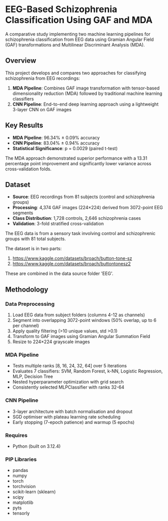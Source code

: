 # EEG-Based Schizophrenia Classification Using GAF and MDA

A comparative study implementing two machine learning pipelines for schizophrenia classification from EEG data using Gramian Angular Field (GAF) transformations and Multilinear Discriminant Analysis (MDA).

## Overview

This project develops and compares two approaches for classifying schizophrenia from EEG recordings:

1. **MDA Pipeline**: Combines GAF image transformation with tensor-based dimensionality reduction (MDA) followed by traditional machine learning classifiers
2. **CNN Pipeline**: End-to-end deep learning approach using a lightweight 3-layer CNN on GAF images

## Key Results

- **MDA Pipeline**: 96.34% ± 0.09% accuracy
- **CNN Pipeline**: 83.04% ± 0.94% accuracy
- **Statistical Significance**: p = 0.0029 (paired t-test)

The MDA approach demonstrated superior performance with a 13.31 percentage point improvement and significantly lower variance across cross-validation folds.

## Dataset

- **Source**: EEG recordings from 81 subjects (control and schizophrenia groups)
- **Processing**: 4,374 GAF images (224×224) derived from 3072-point EEG segments
- **Class Distribution**: 1,728 controls, 2,646 schizophrenia cases
- **Validation**: 3-fold stratified cross-validation

The EEG data is from a sensory task involving control and schizophrenic groups with 81 total subjects.

The dataset is in two parts:
1. https://www.kaggle.com/datasets/broach/button-tone-sz
2. https://www.kaggle.com/datasets/broach/buttontonesz2

These are combined in the data source folder 'EEG'.
## Methodology

### Data Preprocessing
1. Load EEG data from subject folders (columns 4-12 as channels)
2. Segment into overlapping 3072-point windows (50% overlap, up to 6 per channel)
3. Apply quality filtering (>10 unique values, std >0.1)
4. Transform to GAF images using Gramian Angular Summation Field
5. Resize to 224×224 grayscale images

### MDA Pipeline
- Tests multiple ranks [8, 16, 24, 32, 64] over 5 iterations
- Evaluates 7 classifiers: SVM, Random Forest, k-NN, Logistic Regression, MLP, Decision Tree
- Nested hyperparameter optimization with grid search
- Consistently selected MLPClassifier with ranks 32-64

### CNN Pipeline
- 3-layer architecture with batch normalisation and dropout
- SGD optimiser with plateau learning rate scheduling
- Early stopping (7-epoch patience) and warmup (5 epochs)

### Requires
- Python (built on 3.12.4)
### PIP Libraries
- pandas
- numpy
- torch
- torchvision
- scikit-learn (sklearn)
- scipy
- matplotlib
- pyts
- tensorly
